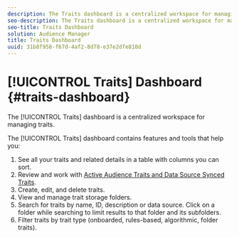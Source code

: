 ```yaml
---
description: The Traits dashboard is a centralized workspace for managing traits.
seo-description: The Traits dashboard is a centralized workspace for managing traits.
seo-title: Traits Dashboard
solution: Audience Manager
title: Traits Dashboard
uuid: 31b8f958-f67d-4af2-8d78-e37e2dfe810d
---
```


# [!UICONTROL Traits] Dashboard {#traits-dashboard}

The [!UICONTROL Traits] dashboard is a centralized workspace for managing traits.

<!--
c_tb_dashboard.xml
-->

The [!UICONTROL Traits] dashboard contains features and tools that help you:

1. See all your traits and related details in a table with columns you can sort.
1. Review and work with [Active Audience Traits and Data Source Synced Traits](../../features/traits/client-activity-synced-audience-traits.md#concept_7D3F4AF1FAD440509956632B8A51E64D).
1. Create, edit, and delete traits.
1. View and manage trait storage folders.
1. Search for traits by name, ID, description or data source. Click on a folder while searching to limit results to that folder and its subfolders.
1. Filter traits by trait type (onboarded, rules-based, algorithmic, folder traits).